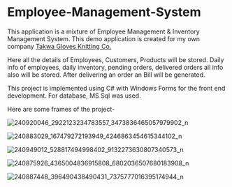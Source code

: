 # Employee-Management-System

This application is a mixture of Employee Management & Inventory Management System. This demo application is created for my own company <a href="https://www.facebook.com/Takwaglovesknitting">Takwa Gloves Knitting Co.</a>

Here all the details of Employees, Customers, Products will be stored. Daily info of employees, daily inventory, pending orders, delivered orders all info also will be stored. After delivering an order an Bill will be generated.

This project is implemented using C# with Windows Forms for the front end development. For database, MS Sql was used.

Here are some frames of the project-

![240920046_2922123234783557_3473836465057979902_n](https://user-images.githubusercontent.com/38969976/132104874-5ffdffdc-cb47-4538-99b9-e52f74cc1145.png)

![240883029_167479272193949_4246863454615344102_n](https://user-images.githubusercontent.com/38969976/132104884-c9af0857-a5d7-429a-85d5-5c01c071fdb5.png)

![240949012_528817494998402_9132273630807340573_n](https://user-images.githubusercontent.com/38969976/132104887-ab6a797c-5615-4120-819d-bc71e1442db1.png)

![240875926_4365004836915808_6802036507680183908_n](https://user-images.githubusercontent.com/38969976/132104890-a1c26c8d-bd9f-46b6-beff-093fef1a4cf0.png)

![240887448_396490438490431_7375777016395174944_n](https://user-images.githubusercontent.com/38969976/132104893-1456334a-543d-42db-8299-8bf4cff5ebba.png)
